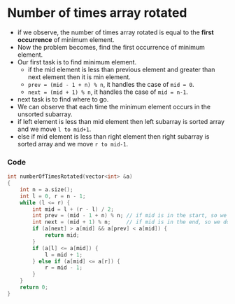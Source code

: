 # Number of times array rotated

-   if we observe, the number of times array rotated is equal to the **first occurrence** of minimum element.
-   Now the problem becomes, find the first occurrence of minimum element.
-   Our first task is to find minimum element.
    -   if the mid element is less than previous element and greater than next element then it is min element.
    -   `prev = (mid - 1 + n) % n`, it handles the case of `mid = 0`.
    -   `next = (mid + 1) % n`, it handles the case of `mid = n-1`.
-   next task is to find where to go.
-   We can observe that each time the minimum element occurs in the unsorted subarray.
-   if left element is less than mid element then left subarray is sorted array and we move `l to mid+1`.
-   else if mid element is less than right element then right subarray is sorted array and we move `r to mid-1`.

### Code

```cpp
int numberOfTimesRotated(vector<int> &a)
{
    int n = a.size();
    int l = 0, r = n - 1;
    while (l <= r) {
        int mid = l + (r - l) / 2;
        int prev = (mid - 1 + n) % n; // if mid is in the start, so we add n and do mod n
        int next = (mid + 1) % n;     // if mid is in the end, so we do mod n
        if (a[next] > a[mid] && a[prev] < a[mid]) {
            return mid;
        }
        if (a[l] <= a[mid]) {
            l = mid + 1;
        } else if (a[mid] <= a[r]) {
            r = mid - 1;
        }
    }
    return 0;
}
```
